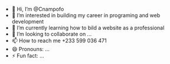 - 👋 Hi, I’m @Cnampofo
- 👀 I’m interested in building my career in programing and web development
- 🌱 I’m currently learning how to bild a website as a professional
- 💞️ I’m looking to collaborate on ...
- 📫 How to reach me +233 599 036 471
- 😄 Pronouns: ...
- ⚡ Fun fact: ...

<!---
Cnampofo/Cnampofo is a ✨ special ✨ repository because its `README.md` (this file) appears on your GitHub profile.
You can click the Preview link to take a look at your changes.
--->
